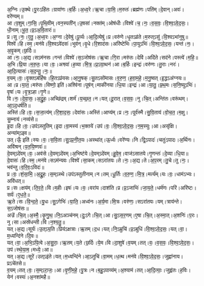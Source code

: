 

  
अ॒ग्निः।उ॒क्थे।पु॒रःऽहि॑तः।ग्रावा॑णः।ब॒र्हिः।अ॒ध्व॒रे।ऋ॒चा।या॒मि॒।म॒रुतः॑।ब्रह्म॑णः।पति॑म्।दे॒वान्।अवः॑।वरे॑ण्यम्॥  
आ।प॒शुम्।गा॒सि॒।पृ॒थि॒वीम्।वन॒स्पती॑न्।उ॒षसा॑।नक्त॑म्।ओष॑धीः।विश्वे॑।च॒।नः॒।व॒स॒वः॒।वि॒श्व॒ऽवे॒द॒सः॒।धी॒नाम्।भू॒त॒।प्र॒ऽअ॒वि॒तारः॑॥  
प्र।सु।नः॒।ए॒तु॒।अ॒ध्व॒रः।अ॒ग्ना।दे॒वेषु॑।पू॒र्व्यः।आ॒दि॒त्येषु॑।प्र।वरु॑णे।धृ॒तऽव्र॑ते।म॒रुत्ऽसु॑।वि॒श्वऽभा॑नुषु॥  
विश्वे॑।हि।स्म॒।मन॑वे।वि॒श्वऽवे॑दसः॑।भुव॑न्।वृ॒धे।रि॒शाद॑सः।अरि॑ष्टेभिः।पा॒युऽभिः॑।वि॒श्व॒ऽवे॒द॒सः॒।यन्त॑।नः॒।अ॒वृ॒कम्।छ॒र्दिः॥  
आ।नः॒।अ॒द्य।सऽम॑नसः।गन्त॑।विश्वे॑।स॒ऽजोष॑सः।ऋ॒चा।गि॒रा।मरु॑तः।देवि॑।अदि॑ते।सद॑ने।पस्त्ये॑।म॒हि॒॥  
अ॒भि।प्रि॒या।म॒रु॒तः॒।या।वः॒।अश्व्या॑।ह॒व्या।मि॒त्र॒।प्र॒ऽया॒थन॑।आ।ब॒र्हिः।इन्द्रः॑।वरु॑णः।तु॒राः।नरः॑।आ॒दि॒त्यासः॑।स॒द॒न्तु॒।नः॒॥  
व॒यम्।वः॒।वृ॒क्तऽब॑र्हिषः।हि॒तऽप्र॑यसः।आ॒नु॒षक्।सु॒तऽसो॑मासः।व॒रु॒ण॒।ह॒वा॒म॒हे॒।म॒नु॒ष्वत्।इ॒द्धऽअ॑ग्नयः॥  
आ।प्र।या॒त॒।मरु॑तः।विष्णो॒ इति॑।अश्वि॑ना।पूष॑न्।माकी॑नया।धि॒या।इन्द्रः॑।आ।या॒तु॒।प्र॒थ॒मः।स॒नि॒ष्युऽभिः॑।वृषा॑।यः।वृ॒त्र॒ऽहा।गृ॒णे॥  
वि।नः॒।दे॒वा॒सः॒।अ॒द्रु॒हः॒।अच्छि॑द्रम्।शर्म॑।य॒च्छ॒त॒।न।यत्।दू॒रात्।व॒स॒वः॒।नु।चि॒त्।अन्ति॑तः।वरू॑थम्।आ॒ऽद॒धर्ष॑ति॥  
अस्ति॑।हि।वः॒।स॒जा॒त्य॑म्।रि॒शा॒द॒सः॒।देवा॑सः।अस्ति॑।आप्य॑म्।प्र।नः॒।पूर्व॑स्मै।सु॒वि॒ताय॑।वो॒च॒त॒।म॒क्षु।सु॒म्नाय॑।नव्य॑से॥  
इ॒दा।हि।वः॒।उप॑ऽस्तुतिम्।इ॒दा।वा॒मस्य॑।भ॒क्तये॑।उप॑।वः॒।वि॒श्व॒ऽवे॒द॒सः॒।न॒म॒स्युः।आ।असृ॑क्षि।अन्या॑म्ऽइव॥  
उत्।ऊँ॒ इति॑।स्यः।वः॒।स॒वि॒ता।सु॒ऽप्र॒नी॒त॒यः।अस्था॑त्।ऊ॒र्ध्वः।वरे॑ण्यः।नि।द्वि॒ऽपादः॑।चतुः॑ऽपादः।अ॒र्थिनः।अवि॑श्रन्।प॒त॒यि॒ष्णवः॑॥  
दे॒वम्ऽदे॑वम्।वः॒।अव॑से।दे॒वम्ऽदे॑वम्।अ॒भिष्ट॑ये।दे॒वम्ऽदे॑वम्।हु॒वे॒म॒।वाज॑ऽसातये।गृ॒णन्तः॑।दे॒व्या।धि॒या॥  
दे॒वासः॑।हि।स्म॒।मन॑वे।सऽम॑न्यवः।विश्वे॑।सा॒कम्।सऽरा॑तयः।ते।नः॒।अ॒द्य।ते।अ॒प॒रम्।तु॒चे।तु।नः॒।भव॑न्तु।व॒रि॒वः॒ऽविदः॑॥  
प्र।वः॒।शं॒सा॒मि॒।अ॒द्रु॒हः॒।स॒म्ऽस्थे।उप॑ऽस्तुतीनाम्।न।तम्।धू॒र्तिः।व॒रु॒ण॒।मि॒त्र॒।मर्त्य॑म्।यः।वः॒।धाम॑ऽभ्यः।अवि॑धत्॥  
प्र।सः।क्षय॑म्।ति॒र॒ते॒।वि।म॒हीः।इषः॑।यः।वः॒।वरा॑य।दाश॑ति।प्र।प्र॒ऽजाभिः॑।जा॒य॒ते॒।धर्म॑णः।परि॑।अरि॑ष्टः।सर्वः॑।ए॒ध॒ते॒॥  
ऋ॒ते।सः।वि॒न्द॒ते॒।यु॒धः।सु॒ऽगेभिः॑।या॒ति॒।अध्व॑नः।अ॒र्य॒मा।मि॒त्रः।वरु॑णः॒।सऽरा॑तयः।यम्।त्राय॑न्ते।स॒ऽजोष॑सः॥  
अज्रे॑।चि॒त्।अ॒स्मै॒।कृ॒णु॒थ॒।नि॒ऽअञ्च॑नम्।दुः॒ऽगे।चि॒त्।आ।सु॒ऽस॒र॒णम्।ए॒षा।चि॒त्।अ॒स्मा॒त्।अ॒शनिः॑।प॒रः।नु।सा।अस्रे॑धन्ती।वि।न॒श्य॒तु॒॥  
यत्।अ॒द्य।सूर्यः॑।उ॒त्ऽय॒ति।प्रिय॑ऽक्षत्राः।ऋ॒तम्।द॒ध।यत्।नि॒ऽम्रुचि॑।प्र॒ऽबुधि॑।वि॒श्व॒ऽवे॒द॒सः॒।यत्।वा॒।म॒ध्यन्दि॑ने।दि॒वः॥  
यत्।वा॒।अ॒भि॒ऽपि॒त्वे।अ॒सु॒राः॒।ऋ॒तम्।य॒ते।छ॒र्दिः।ये॒म।वि।दा॒शुषे॑।व॒यम्।तत्।वः॒।व॒स॒वः॒।वि॒श्व॒ऽवे॒द॒सः॒।उप॑।स्थे॒या॒म॒।मध्ये॒।आ॥  
यत्।अ॒द्य।सूरे॑।उत्ऽइ॑ते।यत्।म॒ध्यन्दि॑ने।आ॒ऽतुचि॑।वा॒मम्।ध॒त्थ।मन॑वे।वि॒श्व॒ऽवे॒द॒सः॒।जुह्वा॑नाय।प्रऽचे॑तसे॥  
व॒यम्।तत्।वः॒।स॒म्ऽरा॒जः॒।आ।वृ॒णी॒म॒हे॒।पु॒त्रः।न।ब॒हु॒ऽपाय्य॑म्।अ॒श्याम॑।तत्।आ॒दि॒त्याः॒।जुह्व॑तः।ह॒विः।येन॑।वस्यः॑।अ॒नशा॑महै॥  

